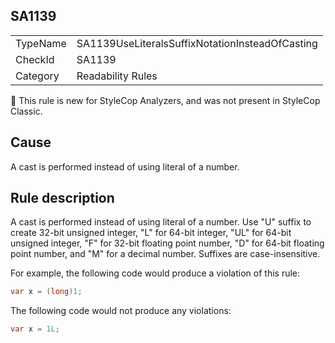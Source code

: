 ## SA1139

<table>
<tr>
  <td>TypeName</td>
  <td>SA1139UseLiteralsSuffixNotationInsteadOfCasting</td>
</tr>
<tr>
  <td>CheckId</td>
  <td>SA1139</td>
</tr>
<tr>
  <td>Category</td>
  <td>Readability Rules</td>
</tr>
</table>

:memo: This rule is new for StyleCop Analyzers, and was not present in StyleCop Classic.

## Cause

A cast is performed instead of using literal of a number. 

## Rule description

A cast is performed instead of using literal of a number. Use "U" suffix to create 32-bit unsigned integer, "L" for 64-bit integer, "UL" for 64-bit unsigned integer, "F" for 32-bit floating point number, "D" for 64-bit floating point number, and "M" for a decimal number. Suffixes are case-insensitive.

For example, the following code would produce a violation of this rule:

```csharp
var x = (long)1;
```

The following code would not produce any violations:

```csharp
var x = 1L;
```